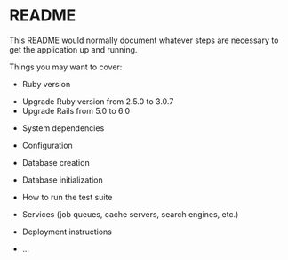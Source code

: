 # README

This README would normally document whatever steps are necessary to get the
application up and running.

Things you may want to cover:

* Ruby version
- Upgrade Ruby version from 2.5.0 to 3.0.7
- Upgrade Rails from 5.0 to 6.0

* System dependencies

* Configuration

* Database creation

* Database initialization

* How to run the test suite

* Services (job queues, cache servers, search engines, etc.)

* Deployment instructions

* ...
